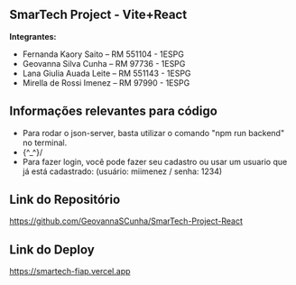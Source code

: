 ## SmarTech Project - Vite+React

**Integrantes:**
- Fernanda Kaory Saito – RM 551104 - 1ESPG
- Geovanna Silva Cunha – RM 97736 - 1ESPG
- Lana Giulia Auada Leite – RM 551143 - 1ESPG
- Mirella de Rossi Imenez – RM 97990 - 1ESPG

## Informações relevantes para código
- Para rodar o json-server, basta utilizar o comando "npm run backend" no terminal.
- \{^_^}/
- Para fazer login, você pode fazer seu cadastro ou usar um usuario que já está cadastrado: (usuário: miimenez  /  senha: 1234)

## Link do Repositório
https://github.com/GeovannaSCunha/SmarTech-Project-React

## Link do Deploy
https://smartech-fiap.vercel.app
